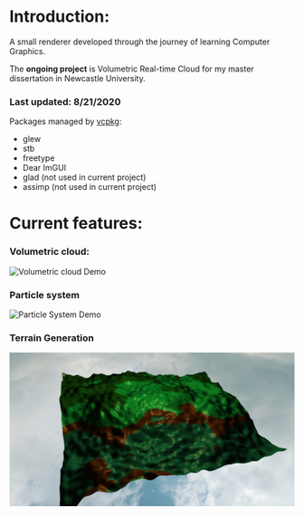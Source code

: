 # Introduction:
A small renderer developed through the journey of learning Computer Graphics.

The **ongoing project** is Volumetric Real-time Cloud for my master dissertation in Newcastle University.

### **Last updated: 8/21/2020**
Packages managed by [vcpkg](https://github.com/microsoft/vcpkg):
- glew
- stb
- freetype
- Dear ImGUI
- glad (not used in current project)
- assimp (not used in current project)

# Current features:
### Volumetric cloud:
![Volumetric cloud Demo](demo/Hnet-image.gif)

### Particle system
![Particle System Demo](demo/PS_texAtlas.gif)

### Terrain Generation
![Map Demo](demo/terrain.jpg "Randomly generated terrain")
